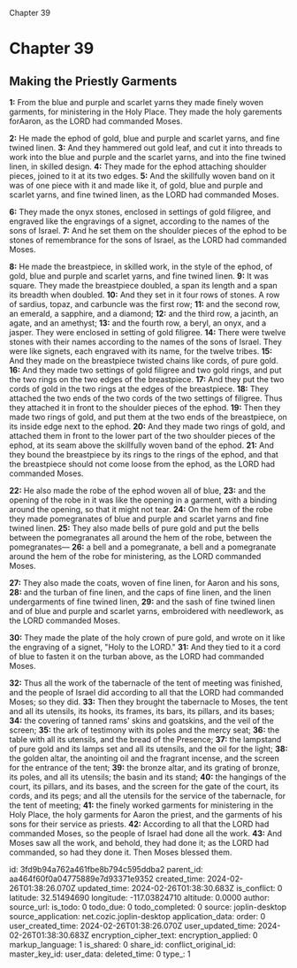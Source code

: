 Chapter 39

# Chapter 39

## Making the Priestly Garments

**1:** From the blue and purple and scarlet yarns they made finely woven garments, for ministering in the Holy Place. They made the holy garements forAaron, as the LORD had commanded Moses.

**2:** He made the ephod of gold, blue and purple and scarlet yarns, and fine twined linen.
**3:** And they hammered out gold leaf, and cut it into threads to work into the blue and purple and the scarlet yarns, and into the fine twined linen, in skilled design.
**4:** They made for the ephod attaching shoulder pieces, joined to it at its two edges.
**5:** And the skillfully woven band on it was of one piece with it and made like it, of gold, blue and purple and scarlet yarns, and fine twined linen, as the LORD had commanded Moses.

**6:** They made the onyx stones, enclosed in settings of gold filigree, and engraved like the engravings of a signet, according to the names of the sons of Israel.
**7:** And he set them on the shoulder pieces of the ephod to be stones of remembrance for the sons of Israel, as the LORD had commanded Moses.

**8:** He made the breastpiece, in skilled work, in the style of the ephod, of gold, blue and purple and scarlet yarns, and fine twined linen.
**9:** It was square. They made the breastpiece doubled, a span its length and a span its breadth when doubled.
**10:** And they set in it four rows of stones. A row of sardius, topaz, and carbuncle was the first row;
**11:** and the second row, an emerald, a sapphire, and a diamond;
**12:** and the third row, a jacinth, an agate, and an amethyst;
**13:** and the fourth row, a beryl, an onyx, and a jasper. They were enclosed in setting of gold filigree.
**14:** There were twelve stones with their names according to the names of the sons of Israel. They were like signets, each engraved with its name, for the twelve tribes.
**15:** And they made on the breastpiece twisted chains like cords, of pure gold.
**16:** And they made two settings of gold filigree and two gold rings, and put the two rings on the two edges of the breastpiece.
**17:** And they put the two cords of gold in the two rings at the edges of the breastpiece.
**18:** They attached the two ends of the two cords of the two settings of filigree. Thus they attached it in front to the shoulder pieces of the ephod.
**19:** Then they made two rings of gold, and put them at the two ends of the breastpiece, on its inside edge next to the ephod.
**20:** And they made two rings of gold, and attached them in front to the lower part of the two shoulder pieces of the ephod, at its seam above the skillfully woven band of the ephod.
**21:** And they bound the breastpiece by its rings to the rings of the ephod, and that the breastpiece should not come loose from the ephod, as the LORD had commanded Moses.

**22:** He also made the robe of the ephod woven all of blue,
**23:** and the opening of the robe in it was like the opening in a garment, with a binding around the opening, so that it might not tear.
**24:** On the hem of the robe they made pomegranates of blue and purple and scarlet yarns and fine twined linen.
**25:** They also made bells of pure gold and put the bells between the pomegranates all around the hem of the robe, between the pomegranates—
**26:** a bell and a pomegranate, a bell and a pomegranate around the hem of the robe for ministering, as the LORD commanded Moses.

**27:** They also made the coats, woven of fine linen, for Aaron and his sons,
**28:** and the turban of fine linen, and the caps of fine linen, and the linen undergarments of fine twined linen,
**29:** and the sash of fine twined linen and of blue and purple and scarlet yarns, embroidered with needlework, as the LORD commanded Moses.

**30:** They made the plate of the holy crown of pure gold, and wrote on it like the engraving of a signet, "Holy to the LORD."
**31:** And they tied to it a cord of blue to fasten it on the turban above, as the LORD had commanded Moses.

**32:** Thus all the work of the tabernacle of the tent of meeting was finished, and the people of Israel did according to all that the LORD had commanded Moses; so they did.
**33:** Then they brought the tabernacle to Moses, the tent and all its utensils, its hooks, its frames, its bars, its pillars, and its bases;
**34:** the covering of tanned rams' skins and goatskins, and the veil of the screen;
**35:** the ark of testimony with its poles and the mercy seat;
**36:** the table with all its utensils, and the bread of the Presence;
**37:** the lampstand of pure gold and its lamps set and all its utensils, and the oil for the light;
**38:** the golden altar, the anointing oil and the fragrant incense, and the screen for the entrance of the tent;
**39:** the bronze altar, and its grating of bronze, its poles, and all its utensils; the basin and its stand;
**40:** the hangings of the court, its pillars, and its bases, and the screen for the gate of the court, its cords, and its pegs; and all the utensils for the service of the tabernacle, for the tent of meeting;
**41:** the finely worked garments for ministering in the Holy Place, the holy garments for Aaron the priest, and the garments of his sons for their service as priests.
**42:** According to all that the LORD had commanded Moses, so the people of Israel had done all the work.
**43:** And Moses saw all the work, and behold, they had done it; as the LORD had commanded, so had they done it. Then Moses blessed them.


id: 3fd9b94a762a461fbe8b794c595ddba2
parent_id: aa464f60f0a04775889e7d93371e9352
created_time: 2024-02-26T01:38:26.070Z
updated_time: 2024-02-26T01:38:30.683Z
is_conflict: 0
latitude: 32.51494690
longitude: -117.03824710
altitude: 0.0000
author: 
source_url: 
is_todo: 0
todo_due: 0
todo_completed: 0
source: joplin-desktop
source_application: net.cozic.joplin-desktop
application_data: 
order: 0
user_created_time: 2024-02-26T01:38:26.070Z
user_updated_time: 2024-02-26T01:38:30.683Z
encryption_cipher_text: 
encryption_applied: 0
markup_language: 1
is_shared: 0
share_id: 
conflict_original_id: 
master_key_id: 
user_data: 
deleted_time: 0
type_: 1